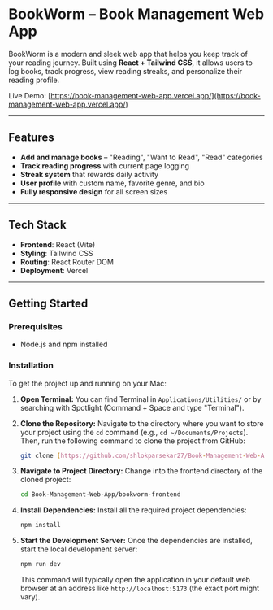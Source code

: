 # BookWorm – Book Management Web App

BookWorm is a modern and sleek web app that helps you keep track of your reading journey. Built using **React + Tailwind CSS**, it allows users to log books, track progress, view reading streaks, and personalize their reading profile.

Live Demo: [https://book-management-web-app.vercel.app/](https://book-management-web-app.vercel.app/)

---

## Features

* **Add and manage books** – "Reading", "Want to Read", "Read" categories
* **Track reading progress** with current page logging
* **Streak system** that rewards daily activity
* **User profile** with custom name, favorite genre, and bio
* **Fully responsive design** for all screen sizes

---

## Tech Stack

* **Frontend**: React (Vite)
* **Styling**: Tailwind CSS
* **Routing**: React Router DOM
* **Deployment**: Vercel

---

## Getting Started

### Prerequisites

* Node.js and npm installed

### Installation

To get the project up and running on your Mac:

1.  **Open Terminal:** You can find Terminal in `Applications/Utilities/` or by searching with Spotlight (Command + Space and type "Terminal").

2.  **Clone the Repository:** Navigate to the directory where you want to store your project using the `cd` command (e.g., `cd ~/Documents/Projects`). Then, run the following command to clone the project from GitHub:

    ```bash
    git clone [https://github.com/shlokparsekar27/Book-Management-Web-App.git](https://github.com/shlokparsekar27/Book-Management-Web-App.git)
    ```

3.  **Navigate to Project Directory:** Change into the frontend directory of the cloned project:

    ```bash
    cd Book-Management-Web-App/bookworm-frontend
    ```

4.  **Install Dependencies:** Install all the required project dependencies:

    ```bash
    npm install
    ```

5.  **Start the Development Server:** Once the dependencies are installed, start the local development server:

    ```bash
    npm run dev
    ```

    This command will typically open the application in your default web browser at an address like `http://localhost:5173` (the exact port might vary).
